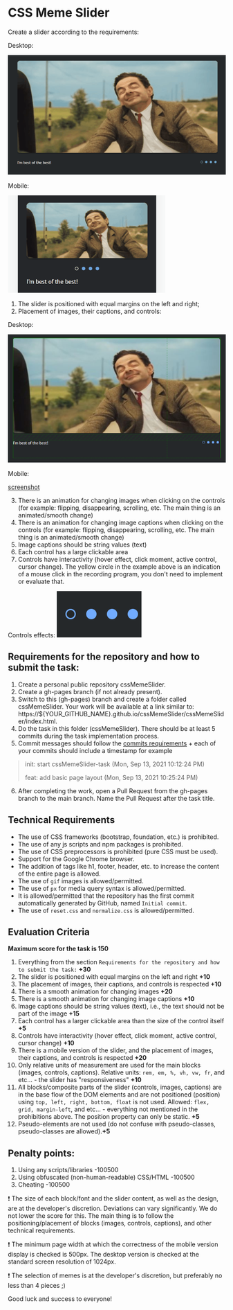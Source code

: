 # CSS Meme Slider

Create a slider according to the requirements:

Desktop:

![screenshot](assets/fullScreen.gif)

Mobile:

![screenshot](assets/mobileView.gif)

1. The slider is positioned with equal margins on the left and right;
2. Placement of images, their captions, and controls:

Desktop:

![screenshot](assets/fullScreenGrid.png)

Mobile:

[screenshot](assets/mobileGrid.png)

3. There is an animation for changing images when clicking on the controls (for example: flipping, disappearing, scrolling, etc. The main thing is an animated/smooth change)
4. There is an animation for changing image captions when clicking on the controls (for example: flipping, disappearing, scrolling, etc. The main thing is an animated/smooth change)
5. Image captions should be string values (text)
6. Each control has a large clickable area
7. Controls have interactivity (hover effect, click moment, active control, cursor change). The yellow circle in the example above is an indication of a mouse click in the recording program, you don't need to implement or evaluate that.

Controls effects:
![screenshot](assets/controlsEffects.gif)

## Requirements for the repository and how to submit the task:
1. Create a personal public repository cssMemeSlider.
2. Create a gh-pages branch (if not already present).
3. Switch to this (gh-pages) branch and create a folder called cssMemeSlider. Your work will be available at a link similar to: https://${YOUR_GITHUB_NAME}.github.io/cssMemeSlider/cssMemeSlider/index.html.
4. Do the task in this folder (cssMemeSlider). There should be at least 5 commits during the task implementation process.
5. Commit messages should follow the [commits requirements](https://docs.rs.school/#/en/git-convention) + each of your commits should include a timestamp for example
> init: start cssMemeSlider-task (Mon, Sep 13, 2021 10:12:24 PM)
> 
> feat: add basic page layout (Mon, Sep 13, 2021 10:25:24 PM)
6. After completing the work, open a Pull Request from the gh-pages branch to the main branch. Name the Pull Request after the task title.

## Technical Requirements
- The use of CSS frameworks (bootstrap, foundation, etc.) is prohibited.
- The use of any js scripts and npm packages is prohibited.
- The use of CSS preprocessors is prohibited (pure CSS must be used).
- Support for the Google Chrome browser.
- The addition of tags like h1, footer, header, etc. to increase the content of the entire page is allowed.
- The use of `gif` images is allowed/permitted.
- The use of `px` for media query syntax is allowed/permitted.
- It is allowed/permitted that the repository has the first commit automatically generated by GitHub, named `Initial commit`.
- The use of `reset.css` and `normalize.css` is allowed/permitted.

## Evaluation Criteria
**Maximum score for the task is 150**

1. Everything from the section `Requirements for the repository and how to submit the task:` **+30**
2. The slider is positioned with equal margins on the left and right **+10**
3. The placement of images, their captions, and controls is respected **+10**
4. There is a smooth animation for changing images **+20**
5. There is a smooth animation for changing image captions **+10**
6. Image captions should be string values (text), i.e., the text should not be part of the image **+15**
7. Each control has a larger clickable area than the size of the control itself **+5**
8. Controls have interactivity (hover effect, click moment, active control, cursor change) **+10**
9. There is a mobile version of the slider, and the placement of images, their captions, and controls is respected **+20**
10. Only relative units of measurement are used for the main blocks (images, controls, captions). Relative units: `rem, em, %, vh, vw, fr`, and etc... - the slider has "responsiveness" **+10**
11. All blocks/composite parts of the slider (controls, images, captions) are in the base flow of the DOM elements and are not positioned (position) using `top, left, right, bottom, float` is not used. Allowed: `flex, grid, margin-left`, and etc... - everything not mentioned in the prohibitions above. The position property can only be static. **+5**
12. Pseudo-elements are not used (do not confuse with pseudo-classes, pseudo-classes are allowed).**+5**

## Penalty points:

1. Using any scripts/libraries -100500
2. Using obfuscated (non-human-readable) CSS/HTML -100500
3. Cheating -100500

❗ The size of each block/font and the slider content, as well as the design, are at the developer's discretion. Deviations can vary significantly. We do not lower the score for this. The main thing is to follow the positioning/placement of blocks (images, controls, captions), and other technical requirements.

❗ The minimum page width at which the correctness of the mobile version display is checked is 500px. The desktop version is checked at the standard screen resolution of 1024px.

❗ The selection of memes is at the developer's discretion, but preferably no less than 4 pieces ;)

Good luck and success to everyone!

